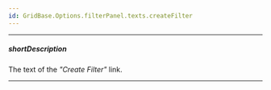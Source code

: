 ```yaml
---
id: GridBase.Options.filterPanel.texts.createFilter
---
```

---
##### shortDescription
The text of the *"Create Filter"* link.

---
